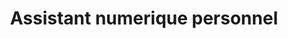 ---
title: Assistant numerique personnel
longTitle: 'Assistant numérique personnel'
tags:
- gccommon
french:
- "[[Personal digital assistant]]"
---